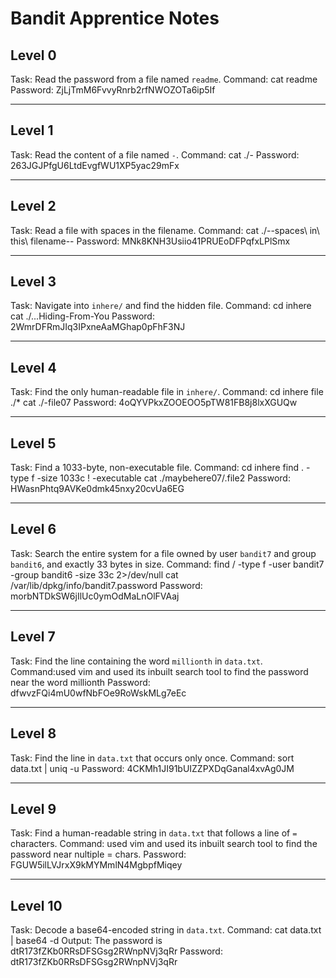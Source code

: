 # Bandit Apprentice Notes

## Level 0
Task: Read the password from a file named `readme`.
Command: cat readme
Password: ZjLjTmM6FvvyRnrb2rfNWOZOTa6ip5If

---

## Level 1
Task: Read the content of a file named `-`.
Command: cat ./-
Password: 263JGJPfgU6LtdEvgfWU1XP5yac29mFx

---

## Level 2
Task: Read a file with spaces in the filename.
Command: cat ./--spaces\ in\ this\ filename--
Password: MNk8KNH3Usiio41PRUEoDFPqfxLPlSmx

---

## Level 3
Task: Navigate into `inhere/` and find the hidden file.
Command: cd inhere
cat ./...Hiding-From-You
Password: 2WmrDFRmJIq3IPxneAaMGhap0pFhF3NJ

---

## Level 4
Task: Find the only human-readable file in `inhere/`.
Command: cd inhere
file ./*
cat ./-file07
Password: 4oQYVPkxZOOEOO5pTW81FB8j8lxXGUQw

---

## Level 5
Task: Find a 1033-byte, non-executable file.
Command: cd inhere
find . -type f -size 1033c ! -executable
cat ./maybehere07/.file2
Password: HWasnPhtq9AVKe0dmk45nxy20cvUa6EG

---

## Level 6
Task: Search the entire system for a file owned by user `bandit7` and group `bandit6`, and exactly 33 bytes in size.
Command: find / -type f -user bandit7 -group bandit6 -size 33c 2>/dev/null
cat /var/lib/dpkg/info/bandit7.password
Password: morbNTDkSW6jIlUc0ymOdMaLnOlFVAaj

---

## Level 7
Task: Find the line containing the word `millionth` in `data.txt`.
Command:used vim and used its inbuilt search tool to find the password near the word millionth
Password: dfwvzFQi4mU0wfNbFOe9RoWskMLg7eEc 

---

## Level 8
Task: Find the line in `data.txt` that occurs only once.
Command: sort data.txt | uniq -u
Password: 4CKMh1JI91bUIZZPXDqGanal4xvAg0JM

---

## Level 9
Task: Find a human-readable string in `data.txt` that follows a line of `=` characters.
Command: used vim and used its inbuilt search tool to find the password near nultiple = chars.
Password: FGUW5ilLVJrxX9kMYMmlN4MgbpfMiqey

---

## Level 10
Task: Decode a base64-encoded string in `data.txt`.
Command: cat data.txt | base64 -d
Output: The password is dtR173fZKb0RRsDFSGsg2RWnpNVj3qRr
Password: dtR173fZKb0RRsDFSGsg2RWnpNVj3qRr

